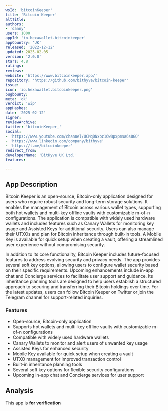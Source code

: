 ```yaml
---
wsId: 'bitcoinKeeper'
title: 'Bitcoin Keeper'
altTitle: 
authors:
- 'danny'
users: 1000
appId: 'io.hexawallet.bitcoinkeeper'
appCountry: 'UK'
released: '2022-12-12'
updated: 2025-02-05
version: '2.0.0'
stars: 4.8
ratings: 
reviews: 
website: 'https://www.bitcoinkeeper.app/'
repository: 'https://github.com/bithyve/bitcoin-keeper'
issue: 
icon: 'io.hexawallet.bitcoinkeeper.png'
bugbounty: 
meta: 'ok'
verdict: 'wip'
appHashes: 
date: '2025-02-12'
signer: 
reviewArchive: 
twitter: 'bitcoinKeeper_'
social:
- 'https://www.youtube.com/channel/UCMqDNxbz16w8pxpmsa6s8GQ'
- 'https://www.linkedin.com/company/bithyve'
- 'https://t.me/bitcoinkeeper'
redirect_from: 
developerName: 'BitHyve UK Ltd.'
features: 

---
```


## App Description 

Bitcoin Keeper is an open-source, Bitcoin-only application designed for users who require robust security and long-term storage solutions. It enables the management of Bitcoin across various wallet types, supporting both hot wallets and multi-key offline vaults with customizable m-of-n configurations. The application is compatible with widely used hardware wallets and includes features such as Canary Wallets for monitoring key usage and Assisted Keys for additional security. Users can also manage their UTXOs and plan for Bitcoin inheritance through built-in tools. A Mobile Key is available for quick setup when creating a vault, offering a streamlined user experience without compromising security.

In addition to its core functionality, Bitcoin Keeper includes future-focused features to address evolving security and privacy needs. The app provides several soft key options, allowing users to configure wallet security based on their specific requirements. Upcoming enhancements include in-app chat and Concierge services to facilitate user support and guidance. Its inheritance planning tools are designed to help users establish a structured approach to securing and transferring their Bitcoin holdings over time. For the latest updates, users can follow Bitcoin Keeper on Twitter or join the Telegram channel for support-related inquiries.

### Features

-   Open-source, Bitcoin-only application
-   Supports hot wallets and multi-key offline vaults with customizable m-of-n configurations
-   Compatible with widely used hardware wallets
-   Canary Wallets to monitor and alert users of unwanted key usage
-   Assisted Keys for enhanced security
-   Mobile Key available for quick setup when creating a vault
-   UTXO management for improved transaction control
-   Built-in inheritance planning tools
-   Several soft key options for flexible security configurations
-   Upcoming in-app chat and Concierge services for user support

## Analysis

This app is **for verification**